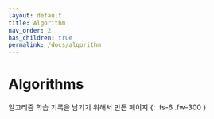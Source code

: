 ```yaml
---
layout: default
title: Algorithm
nav_order: 2
has_children: true
permalink: /docs/algorithm
---
```


# Algorithms

알고리즘 학습 기록을 남기기 위해서 만든 페이지
{: .fs-6 .fw-300 }
